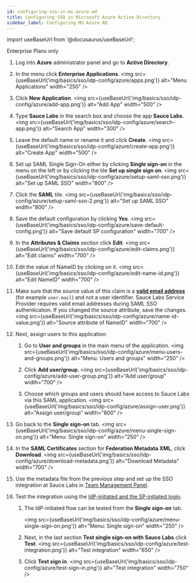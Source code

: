 ```yaml
---
id: configuring-sso-in-ms-azure-ad
title: Configuring SSO in Microsoft Azure Active Directory 
sidebar_label: Configuring MS Azure AD
---
```


import useBaseUrl from '@docusaurus/useBaseUrl';

<p><span className="sauceGreen">Enterprise Plans only</span></p>

1. Log into **Azure** administrator panel and go to **Active Directory**.
2. In the menu click **Enterprise Applications**.
   <img src={useBaseUrl('img/basics/sso/idp-config/azure/apps.png')} alt="Menu Applications" width="250" />

3. Click **New Application**.
   <img src={useBaseUrl('img/basics/sso/idp-config/azure/add-app.png')} alt="Add App" width="500" />

4. Type **Sauce Labs** in the search box and choose the app **Sauce Labs**.
   <img src={useBaseUrl('img/basics/sso/idp-config/azure/search-app.png')} alt="Search App" width="300" />

5. Leave the default name or rename it and click **Create**.
   <img src={useBaseUrl('img/basics/sso/idp-config/azure/create-app.png')} alt="Create App" width="500" />

6. Set up SAML Single Sign-On either by clicking **Single sign-on** in the menu on the left or by clicking the tile **Set up single sign on**.
   <img src={useBaseUrl('img/basics/sso/idp-config/azure/setup-saml-sso.png')} alt="Set up SAML SSO" width="800" />

7. Click the **SAML** tile.
   <img src={useBaseUrl('img/basics/sso/idp-config/azure/setup-saml-sso-2.png')} alt="Set up SAML SSO" width="800" />

8. Save the default configuration by clicking **Yes**.
   <img src={useBaseUrl('img/basics/sso/idp-config/azure/save-default-config.png')} alt="Save default SP configuration" width="700" />

9. In the **Attributes & Claims** section click **Edit**.
   <img src={useBaseUrl('img/basics/sso/idp-config/azure/edit-claims.png')} alt="Edit claims" width="700" />

10. Edit the value of NameID by clicking on it.
    <img src={useBaseUrl('img/basics/sso/idp-config/azure/edit-name-id.png')} alt="Edit NameID" width="700" />

11. Make sure that the source value of this claim is a **[valid email address](/basics/sso/setting-up-sso/#name-id)** (for example `user.mail`) and not a user identifier. Sauce Labs Service Provider requires valid email addresses during SAML SSO authentication. If you changed the source attribute, save the changes.
    <img src={useBaseUrl('img/basics/sso/idp-config/azure/name-id-value.png')} alt="Source attribute of NameID" width="700" />

12. Next, assign users to this application:

    1. Go to **User and groups** in the main menu of the application.
       <img src={useBaseUrl('img/basics/sso/idp-config/azure/menu-users-and-groups.png')} alt="Menu: Users and groups" width="250" />

    2. Click **Add user/group**.
       <img src={useBaseUrl('img/basics/sso/idp-config/azure/add-user-group.png')} alt="Add user/group" width="700" />

    3. Choose which groups and users should have access to Sauce Labs via this SAML application.
       <img src={useBaseUrl('img/basics/sso/idp-config/azure/assign-user.png')} alt="Assign user/group" width="800" />

13. Go back to the **Single sign-on** tab.
    <img src={useBaseUrl('img/basics/sso/idp-config/azure/menu-single-sign-on.png')} alt="Menu: Single sign-on" width="250" />

14. In the **SAML Certificates** section for **Federation Metadata XML**, click **Download**.
    <img src={useBaseUrl('img/basics/sso/idp-config/azure/download-metadata.png')} alt="Download Metadata" width="700" />

15. Use the metadata file from the previous step and set up the SSO integration at Sauce Labs in [Team Management Panel](/basics/sso/setting-up-sso#integrating-with-sauce-labs-service-provider).

16. Test the integration using the [IdP-initiated and the SP-initiated login](/basics/sso/logging-in-via-sso).

    1. The IdP-initiated flow can be tested from the **Single sign-on** tab.

       <img src={useBaseUrl('img/basics/sso/idp-config/azure/menu-single-sign-on.png')} alt="Menu: Single sign-on" width="250" />

    2. Next, in the last section **Test single sign-on with Sauce Labs** click **Test**.
       <img src={useBaseUrl('img/basics/sso/idp-config/azure/test-integration.png')} alt="Test integration" width="650" />
    3. Click **Test sign in**.
       <img src={useBaseUrl('img/basics/sso/idp-config/azure/test-sign-in.png')} alt="Test integration" width="750" />
